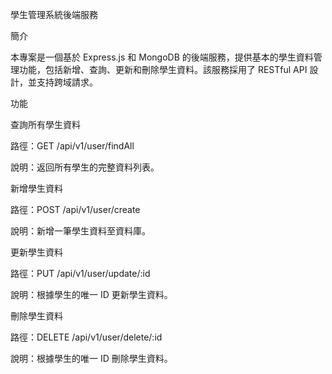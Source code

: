 學生管理系統後端服務

簡介

本專案是一個基於 Express.js 和 MongoDB 的後端服務，提供基本的學生資料管理功能，包括新增、查詢、更新和刪除學生資料。該服務採用了 RESTful API 設計，並支持跨域請求。

功能

查詢所有學生資料

路徑：GET /api/v1/user/findAll

說明：返回所有學生的完整資料列表。

新增學生資料

路徑：POST /api/v1/user/create

說明：新增一筆學生資料至資料庫。

更新學生資料

路徑：PUT /api/v1/user/update/:id

說明：根據學生的唯一 ID 更新學生資料。

刪除學生資料

路徑：DELETE /api/v1/user/delete/:id

說明：根據學生的唯一 ID 刪除學生資料。
